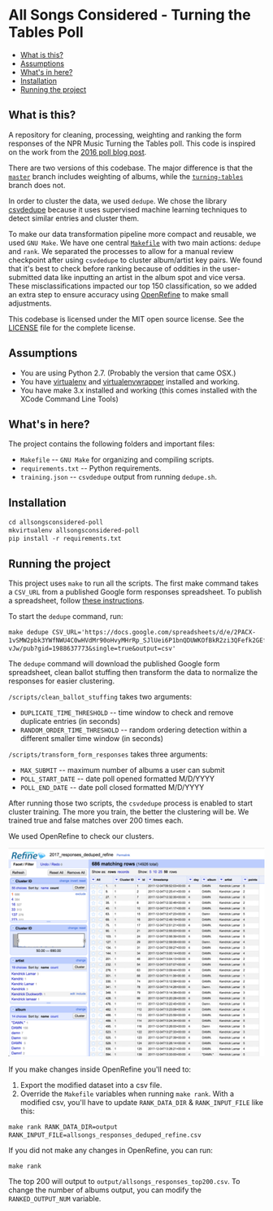 All Songs Considered - Turning the Tables Poll
==============================================

* [What is this?](#what-is-this)
* [Assumptions](#assumptions)
* [What's in here?](#whats-in-here)
* [Installation](#installation)
* [Running the project](#running-the-project)

What is this?
-------------

A repository for cleaning, processing, weighting and ranking the form responses of the NPR Music Turning the Tables poll. This code is inspired on the work from the [2016 poll blog post](http://blog.apps.npr.org/2016/12/16/all-songs-considered-poll.html).

There are two versions of this codebase. The major difference is that the [`master`](https://github.com/nprapps/allsongsconsidered-poll) branch includes weighting of albums, while the [`turning-tables`](https://github.com/nprapps/allsongsconsidered-poll/tree/turning-tables) branch does not.

In order to cluster the data, we used `dedupe`. We chose the library [csvdedupe](https://github.com/dedupeio/csvdedupe) because it uses supervised machine learning techniques to detect similar entries and cluster them.

To make our data transformation pipeline more compact and reusable, we used `GNU Make`. We have one central [`Makefile`](Makefile) with two main actions: `dedupe` and `rank`. We separated the processes to allow for a manual review checkpoint after using `csvdedupe` to cluster album/artist key pairs. We found that it's best to check before ranking because of oddities in the user-submitted data like inputting an artist in the album spot and vice versa. These misclassifications impacted our top 150 classification, so we added an extra step to ensure accuracy using [OpenRefine](http://openrefine.org/) to make small adjustments.

This codebase is licensed under the MIT open source license. See the [LICENSE](LICENSE) file for the complete license.


Assumptions
-----------

* You are using Python 2.7. (Probably the version that came OSX.)
* You have [virtualenv](https://pypi.python.org/pypi/virtualenv) and [virtualenvwrapper](https://pypi.python.org/pypi/virtualenvwrapper) installed and working.
* You have make 3.x installed and working (this comes installed with the XCode Command Line Tools)


What's in here?
---------------
The project contains the following folders and important files:

* `Makefile` -- `GNU Make` for organizing and compiling scripts.
* `requirements.txt` -- Python requirements.
* `training.json` -- `csvdedupe` output from running `dedupe.sh`.


Installation
------------

```
cd allsongsconsidered-poll
mkvirtualenv allsongsconsidered-poll
pip install -r requirements.txt
```

Running the project
-------------------

This project uses `make` to run all the scripts. The first make command takes a `CSV_URL` from a published Google form responses spreadsheet. To publish a spreadsheet, follow [these instructions](https://support.google.com/docs/answer/37579?co=GENIE.Platform%3DDesktop&hl=en).

To start the `dedupe` command, run:

```
make dedupe CSV_URL='https://docs.google.com/spreadsheets/d/e/2PACX-1vSMW2pbk3YWfNWU4C0wHVdMr90oHvyMHrRp_SJlUei6P1bnQDUWKOfBkR2zi3QFefk2GEfv5TTE-vJw/pub?gid=1988637773&single=true&output=csv'
```

The `dedupe` command will download the published Google form spreadsheet, clean ballot stuffing then transform the data to normalize the responses for easier clustering.

`/scripts/clean_ballot_stuffing` takes two arguments:

* `DUPLICATE_TIME_THRESHOLD` -- time window to check and remove duplicate entries (in seconds)
* `RANDOM_ORDER_TIME_THRESHOLD` -- random ordering detection within a different smaller time window (in seconds)

`/scripts/transform_form_responses` takes three arguments:

* `MAX_SUBMIT` -- maximum number of albums a user can submit
* `POLL_START_DATE` -- date poll opened formatted M/D/YYYY
* `POLL_END_DATE` -- date poll closed formatted M/D/YYYY

After running those two scripts, the `csvdedupe` process is enabled to start cluster training. The more you train, the better the clustering will be. We trained true and false matches over 200 times each.

We used OpenRefine to check our clusters.

![OpenRefine screenshot][screenshot]

[screenshot]: readme-assets/OpenRefine_validation.png

If you make changes inside OpenRefine you'll need to:
1. Export the modified dataset into a csv file.
2. Override the `Makefile` variables when running `make rank`. With a modified csv, you'll have to update `RANK_DATA_DIR` & `RANK_INPUT_FILE` like this:

```
make rank RANK_DATA_DIR=output RANK_INPUT_FILE=allsongs_responses_deduped_refine.csv
```

If you did not make any changes in OpenRefine, you can run:
```
make rank
```

The top 200 will output to `output/allsongs_responses_top200.csv`. To change the number of albums output, you can modify the `RANKED_OUTPUT_NUM` variable.
